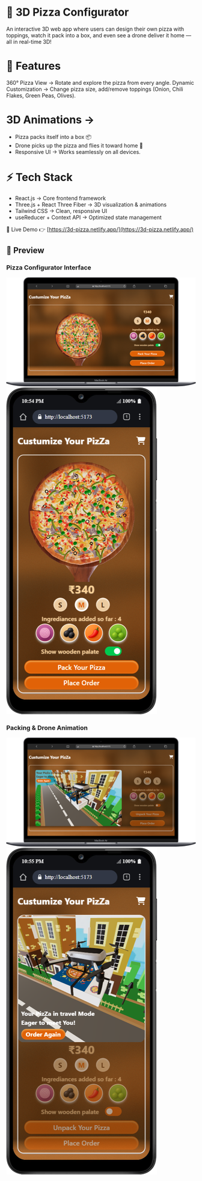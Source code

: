 # 🍕 3D Pizza Configurator
An interactive 3D web app where users can design their own pizza with toppings, watch it pack into a box, and even see a drone deliver it home — all in real-time 3D!

# 🚀 Features
360° Pizza View → Rotate and explore the pizza from every angle.
Dynamic Customization → Change pizza size, add/remove toppings (Onion, Chili Flakes, Green Peas, Olives).

# 3D Animations →
- Pizza packs itself into a box 📦
- Drone picks up the pizza and flies it toward home 🚁
- Responsive UI → Works seamlessly on all devices.

# ⚡ Tech Stack
- React.js → Core frontend framework  
- Three.js + React Three Fiber → 3D visualization & animations  
- Tailwind CSS → Clean, responsive UI  
- useReducer + Context API → Optimized state management  

🎯 Live Demo
👉 [https://3d-pizza.netlify.app/](https://3d-pizza.netlify.app/)

## 📸 Preview  

### Pizza Configurator Interface  
![Pizza Configurator desktop](/public/Macbook-config.png)  
![Pizza Configurator mobile](/public/Galaxy-config.png)  

### Packing & Drone Animation  
![Pizza Delivery desktop](/public/Macbook-packing.png)  
![Pizza Delivery mobile](/public/Galaxy-packing.png)  